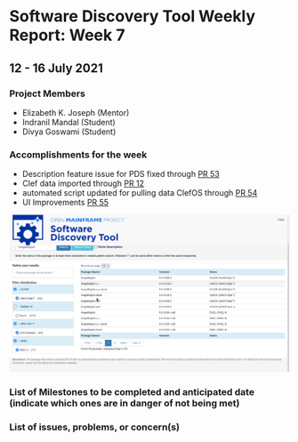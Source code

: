 # Software Discovery Tool Weekly Report: Week 7

## 12 - 16 July 2021

### Project Members

 * Elizabeth K. Joseph (Mentor)
 * Indranil Mandal (Student)
 * Divya Goswami (Student)

### Accomplishments for the week
- Description feature issue for PDS fixed through [PR 53](https://github.com/openmainframeproject/software-discovery-tool/pull/53)
- Clef data imported through [PR 12](https://github.com/openmainframeproject/software-discovery-tool-data/pull/12)
- automated script updated for pulling data ClefOS through [PR 54](https://github.com/openmainframeproject/software-discovery-tool/pull/54)
- UI Improvements [PR 55](https://github.com/openmainframeproject/software-discovery-tool/pull/55)

![Clef data + Debian + IBM z/OS search + description](images/week07clef_new.png)

### List of Milestones to be completed and anticipated date (indicate which ones are in danger of not being met) 

### List of issues, problems, or concern(s)
